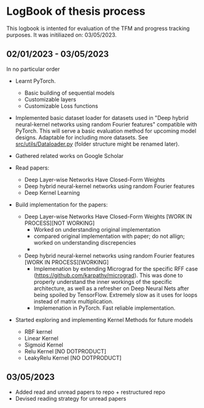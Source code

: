 # LogBook of thesis process
This logbook is intented for evaluation of the TFM and progress tracking purposes.
It was initiliazed on: 03/05/2023.

## 02/01/2023 - 03/05/2023
In no particular order

 - Learnt PyTorch.
   - Basic building of sequential models
   - Customizable layers
   - Customizable Loss functions
 
 - Implemented basic dataset loader for datasets used in "Deep hybrid neural-kernel networks using random Fourier features" compatible with PyTorch. This will serve a basic evaluation method for upcoming model designs. Adaptable for including more datasets. See [src/utils/Dataloader.py](https://github.com/PimSchoolkateUPC/Deep-Kernel-Learning/blob/main/src/utils/dataloader.py) (folder structure might be renamed later).

 - Gathered related works on Google Scholar

 - Read papers:
   - Deep Layer-wise Networks Have Closed-Form Weights
   - Deep hybrid neural-kernel networks using random Fourier features
   - Deep Kernel Learning
   
 - Build implementation for the papers:
   - Deep Layer-wise Networks Have Closed-Form Weights [WORK IN PROCESS][NOT WORKING]
     - Worked on understanding original implementation
     - compared original implementation with paper; do not allign; worked on understanding discrepencies
     - 
   - Deep hybrid neural-kernel networks using random Fourier features [WORK IN PROCESS][WORKING]
     - Implemenation by extending Micrograd for the specific RFF case (https://github.com/karpathy/micrograd). This was done to properly understand the inner workings of the specific architecture, as well as a refresher on Deep Neural Nets after being spoiled by TensorFlow. Extremely slow as it uses for loops instead of matrix multiplication.
     - Implemenation in PyTorch. Fast reliable implementation.
   
 - Started exploring and implementing Kernel Methods for future models
   - RBF kernel
   - Linear Kernel
   - Sigmoid Kernel
   - Relu Kernel [NO DOTPRODUCT]
   - LeakyRelu Kernel [NO DOTPRODUCT]

## 03/05/2023
 - Added read and unread papers to repo + restructured repo
 - Devised reading strategy for unread papers
